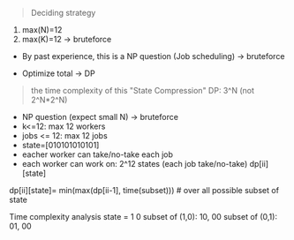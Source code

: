 > Deciding strategy
1. max(N)=12
2. max(K)=12
-> bruteforce

* By past experience, this is a NP question (Job scheduling) -> bruteforce

* Optimize total -> DP



> the time complexity of this "State Compression" DP: 3^N (not 2^N*2^N)

* NP question (expect small N) -> bruteforce
* k<=12: max 12 workers
* jobs <= 12: max 12 jobs
* state=[010101010101]
* eacher worker can take/no-take each job
* each worker can work on: 2^12 states (each job take/no-take)
dp[ii][state]

dp[ii][state]= min(max(dp[ii-1], time(subset))) # over all possible subset of state



Time complexity analysis
state = 1 0
subset of (1,0): 10, 00
subset of (0,1): 01, 00

   



